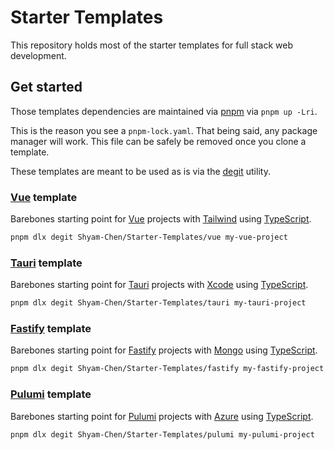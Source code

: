 # Starter Templates

This repository holds most of the starter templates for full stack web development.

## Get started

Those templates dependencies are maintained via [pnpm](https://pnpm.io/) via `pnpm up -Lri`.

This is the reason you see a `pnpm-lock.yaml`. That being said, any package manager will work. This file can be safely be removed once you clone a template.

These templates are meant to be used as is via the [degit](https://github.com/Rich-Harris/degit) utility.

### [Vue](https://vuejs.org/) template

Barebones starting point for [Vue](https://vuejs.org/) projects with [Tailwind](https://tailwindcss.com/) using [TypeScript](https://www.typescriptlang.org/).

```sh
pnpm dlx degit Shyam-Chen/Starter-Templates/vue my-vue-project
```

### [Tauri](https://tauri.app/) template

Barebones starting point for [Tauri](https://tauri.app/) projects with [Xcode](https://developer.apple.com/xcode/) using [TypeScript](https://www.typescriptlang.org/).

```sh
pnpm dlx degit Shyam-Chen/Starter-Templates/tauri my-tauri-project
```

### [Fastify](https://fastify.dev/) template

Barebones starting point for [Fastify](https://fastify.dev/) projects with [Mongo](https://www.mongodb.com/) using [TypeScript](https://www.typescriptlang.org/).

```sh
pnpm dlx degit Shyam-Chen/Starter-Templates/fastify my-fastify-project
```

### [Pulumi](https://www.pulumi.com/) template

Barebones starting point for [Pulumi](https://www.pulumi.com/) projects with [Azure](https://azure.microsoft.com/) using [TypeScript](https://www.typescriptlang.org/).

```sh
pnpm dlx degit Shyam-Chen/Starter-Templates/pulumi my-pulumi-project
```

